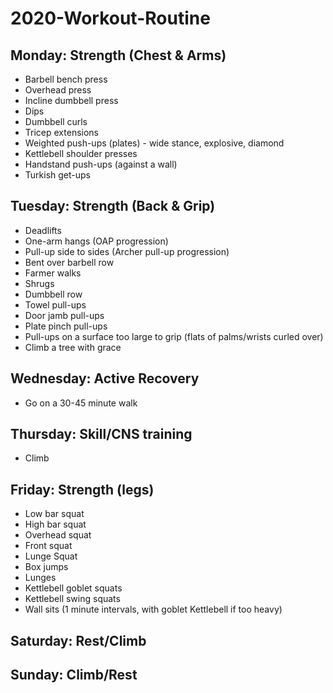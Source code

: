 # 2020-Workout-Routine

## Monday: Strength (Chest & Arms)

- Barbell bench press
- Overhead press
- Incline dumbbell press
- Dips
- Dumbbell curls
- Tricep extensions
- Weighted push-ups (plates) - wide stance, explosive, diamond
- Kettlebell shoulder presses
- Handstand push-ups (against a wall)
- Turkish get-ups

## Tuesday: Strength (Back & Grip)

- Deadlifts
- One-arm hangs (OAP progression)
- Pull-up side to sides (Archer pull-up progression)
- Bent over barbell row
- Farmer walks
- Shrugs
- Dumbbell row
- Towel pull-ups
- Door jamb pull-ups
- Plate pinch pull-ups
- Pull-ups on a surface too large to grip (flats of palms/wrists curled over) 
- Climb a tree with grace

## Wednesday: Active Recovery

- Go on a 30-45 minute walk

## Thursday: Skill/CNS training

- Climb

## Friday: Strength (legs)
- Low bar squat
- High bar squat
- Overhead squat
- Front squat
- Lunge Squat
- Box jumps
- Lunges
- Kettlebell goblet squats
- Kettlebell swing squats
- Wall sits (1 minute intervals, with goblet Kettlebell if too heavy)

## Saturday: Rest/Climb
## Sunday: Climb/Rest
